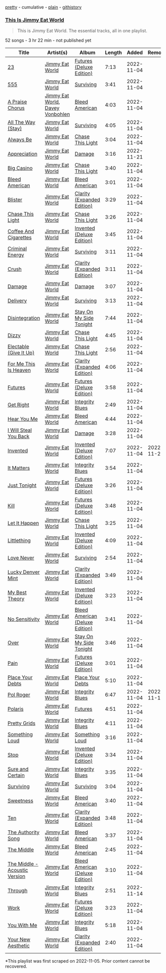 [pretty](/playlists/pretty/37i9dQZF1DZ06evO25r82I.md) - cumulative - [plain](/playlists/plain/37i9dQZF1DZ06evO25r82I) - [githistory](https://github.githistory.xyz/mackorone/spotify-playlist-archive/blob/main/playlists/plain/37i9dQZF1DZ06evO25r82I)

### [This Is Jimmy Eat World](https://open.spotify.com/playlist/37i9dQZF1DZ06evO25r82I)

> This is Jimmy Eat World\. The essential tracks, all in one playlist.

52 songs - 3 hr 22 min - not published yet

| Title | Artist(s) | Album | Length | Added | Removed |
|---|---|---|---|---|---|
| [23](https://open.spotify.com/track/12tjs2HBsd4puDnUgZMKki) | [Jimmy Eat World](https://open.spotify.com/artist/3Ayl7mCk0nScecqOzvNp6s) | [Futures \(Deluxe Edition\)](https://open.spotify.com/album/58EcHXCjDzwqHiXDo9523u) | 7:13 | 2022-11-04 |  |
| [555](https://open.spotify.com/track/2TJkd845G0ocbd0m5jLroC) | [Jimmy Eat World](https://open.spotify.com/artist/3Ayl7mCk0nScecqOzvNp6s) | [Surviving](https://open.spotify.com/album/1oXiDeNuXr0A4DFQEr3fhI) | 3:41 | 2022-11-04 |  |
| [A Praise Chorus](https://open.spotify.com/track/0n7d3no0cHnsnkgfFzDuj4) | [Jimmy Eat World](https://open.spotify.com/artist/3Ayl7mCk0nScecqOzvNp6s), [Davey Vonbohlen](https://open.spotify.com/artist/2EYidR98SsS1xtRwavAmW1) | [Bleed American](https://open.spotify.com/album/0UJhhj5bn5AGAjryFnhueP) | 4:03 | 2022-11-04 |  |
| [All The Way \(Stay\)](https://open.spotify.com/track/5l0pUBYQ5CpPZWMtRvX26K) | [Jimmy Eat World](https://open.spotify.com/artist/3Ayl7mCk0nScecqOzvNp6s) | [Surviving](https://open.spotify.com/album/1oXiDeNuXr0A4DFQEr3fhI) | 4:05 | 2022-11-04 |  |
| [Always Be](https://open.spotify.com/track/7LyZKnITD52R7SLxoh2VFq) | [Jimmy Eat World](https://open.spotify.com/artist/3Ayl7mCk0nScecqOzvNp6s) | [Chase This Light](https://open.spotify.com/album/4Xu33ctS2pLQX9FicNS5IY) | 3:04 | 2022-11-04 |  |
| [Appreciation](https://open.spotify.com/track/0laArkVVQj7e5ld4oiN615) | [Jimmy Eat World](https://open.spotify.com/artist/3Ayl7mCk0nScecqOzvNp6s) | [Damage](https://open.spotify.com/album/3cTKLglWH2XfDfbwqXvaGo) | 3:16 | 2022-11-21 |  |
| [Big Casino](https://open.spotify.com/track/463wBlCYhDPuOVvAU8bS1h) | [Jimmy Eat World](https://open.spotify.com/artist/3Ayl7mCk0nScecqOzvNp6s) | [Chase This Light](https://open.spotify.com/album/4Xu33ctS2pLQX9FicNS5IY) | 3:40 | 2022-11-04 |  |
| [Bleed American](https://open.spotify.com/track/61XspFITuKmAlYdQacNCbF) | [Jimmy Eat World](https://open.spotify.com/artist/3Ayl7mCk0nScecqOzvNp6s) | [Bleed American](https://open.spotify.com/album/0UJhhj5bn5AGAjryFnhueP) | 3:01 | 2022-11-04 |  |
| [Blister](https://open.spotify.com/track/1k4SbPrQlJws5oxPvVi6bP) | [Jimmy Eat World](https://open.spotify.com/artist/3Ayl7mCk0nScecqOzvNp6s) | [Clarity \(Expanded Edition\)](https://open.spotify.com/album/0JfCEzWgcuUxrAUZw5eUT4) | 3:29 | 2022-11-04 |  |
| [Chase This Light](https://open.spotify.com/track/3sA8cYDDjhjowVUue11AbF) | [Jimmy Eat World](https://open.spotify.com/artist/3Ayl7mCk0nScecqOzvNp6s) | [Chase This Light](https://open.spotify.com/album/4Xu33ctS2pLQX9FicNS5IY) | 3:26 | 2022-11-04 |  |
| [Coffee And Cigarettes](https://open.spotify.com/track/7svTK1vdqxc1zsVWTCYHaD) | [Jimmy Eat World](https://open.spotify.com/artist/3Ayl7mCk0nScecqOzvNp6s) | [Invented \(Deluxe Edition\)](https://open.spotify.com/album/1TxRb6Hl940xyXG4eL8Tlo) | 3:45 | 2022-11-04 |  |
| [Criminal Energy](https://open.spotify.com/track/1sqEf1JGRZlxQBpSbvLcC0) | [Jimmy Eat World](https://open.spotify.com/artist/3Ayl7mCk0nScecqOzvNp6s) | [Surviving](https://open.spotify.com/album/1oXiDeNuXr0A4DFQEr3fhI) | 3:11 | 2022-11-04 |  |
| [Crush](https://open.spotify.com/track/4WgqQODh6GOGqIf7o7pkX4) | [Jimmy Eat World](https://open.spotify.com/artist/3Ayl7mCk0nScecqOzvNp6s) | [Clarity \(Expanded Edition\)](https://open.spotify.com/album/0JfCEzWgcuUxrAUZw5eUT4) | 3:11 | 2022-11-04 |  |
| [Damage](https://open.spotify.com/track/3T1mwQ0XLG4WhF8jO9FQ7G) | [Jimmy Eat World](https://open.spotify.com/artist/3Ayl7mCk0nScecqOzvNp6s) | [Damage](https://open.spotify.com/album/3cTKLglWH2XfDfbwqXvaGo) | 3:07 | 2022-11-04 |  |
| [Delivery](https://open.spotify.com/track/3MY5hKy9nT2D1gEdg3UFVv) | [Jimmy Eat World](https://open.spotify.com/artist/3Ayl7mCk0nScecqOzvNp6s) | [Surviving](https://open.spotify.com/album/1oXiDeNuXr0A4DFQEr3fhI) | 3:13 | 2022-11-04 |  |
| [Disintegration](https://open.spotify.com/track/7jqlpEgPLAYpj7ZfESA294) | [Jimmy Eat World](https://open.spotify.com/artist/3Ayl7mCk0nScecqOzvNp6s) | [Stay On My Side Tonight](https://open.spotify.com/album/09fHkrgGyzKYau7SuWsZbj) | 7:44 | 2022-11-04 |  |
| [Dizzy](https://open.spotify.com/track/5xn1j6DBs769Kn3BvGQWDA) | [Jimmy Eat World](https://open.spotify.com/artist/3Ayl7mCk0nScecqOzvNp6s) | [Chase This Light](https://open.spotify.com/album/4Xu33ctS2pLQX9FicNS5IY) | 4:45 | 2022-11-04 |  |
| [Electable \(Give It Up\)](https://open.spotify.com/track/6YF86Myf8ganLrq9QtCg0E) | [Jimmy Eat World](https://open.spotify.com/artist/3Ayl7mCk0nScecqOzvNp6s) | [Chase This Light](https://open.spotify.com/album/4Xu33ctS2pLQX9FicNS5IY) | 2:56 | 2022-11-04 |  |
| [For Me This Is Heaven](https://open.spotify.com/track/64Kk49W8HFh22diWSBVxCr) | [Jimmy Eat World](https://open.spotify.com/artist/3Ayl7mCk0nScecqOzvNp6s) | [Clarity \(Expanded Edition\)](https://open.spotify.com/album/0JfCEzWgcuUxrAUZw5eUT4) | 4:06 | 2022-11-04 |  |
| [Futures](https://open.spotify.com/track/6vkN5oRi56GK0lPX0X0EZN) | [Jimmy Eat World](https://open.spotify.com/artist/3Ayl7mCk0nScecqOzvNp6s) | [Futures \(Deluxe Edition\)](https://open.spotify.com/album/58EcHXCjDzwqHiXDo9523u) | 3:58 | 2022-11-04 |  |
| [Get Right](https://open.spotify.com/track/19cVww3dRYFzVvslJu2NtL) | [Jimmy Eat World](https://open.spotify.com/artist/3Ayl7mCk0nScecqOzvNp6s) | [Integrity Blues](https://open.spotify.com/album/03hVtUfmQW3fhMbYoliIod) | 2:49 | 2022-11-04 |  |
| [Hear You Me](https://open.spotify.com/track/1TvNcWY7WwPLQINhimxycA) | [Jimmy Eat World](https://open.spotify.com/artist/3Ayl7mCk0nScecqOzvNp6s) | [Bleed American](https://open.spotify.com/album/0UJhhj5bn5AGAjryFnhueP) | 4:44 | 2022-11-04 |  |
| [I Will Steal You Back](https://open.spotify.com/track/32Cimaqis8qkGRMACGsOkh) | [Jimmy Eat World](https://open.spotify.com/artist/3Ayl7mCk0nScecqOzvNp6s) | [Damage](https://open.spotify.com/album/3cTKLglWH2XfDfbwqXvaGo) | 3:28 | 2022-11-04 |  |
| [Invented](https://open.spotify.com/track/0a9gDPRPLntNNowrvg4xHs) | [Jimmy Eat World](https://open.spotify.com/artist/3Ayl7mCk0nScecqOzvNp6s) | [Invented \(Deluxe Edition\)](https://open.spotify.com/album/1TxRb6Hl940xyXG4eL8Tlo) | 7:07 | 2022-11-04 | 2022-11-22 |
| [It Matters](https://open.spotify.com/track/6gXzzIJs34eYV6CnpiJsP2) | [Jimmy Eat World](https://open.spotify.com/artist/3Ayl7mCk0nScecqOzvNp6s) | [Integrity Blues](https://open.spotify.com/album/03hVtUfmQW3fhMbYoliIod) | 3:54 | 2022-11-04 |  |
| [Just Tonight](https://open.spotify.com/track/5ZLwbxq5jydIxksfX6ezAn) | [Jimmy Eat World](https://open.spotify.com/artist/3Ayl7mCk0nScecqOzvNp6s) | [Futures \(Deluxe Edition\)](https://open.spotify.com/album/58EcHXCjDzwqHiXDo9523u) | 3:26 | 2022-11-04 |  |
| [Kill](https://open.spotify.com/track/6dnHFZrpQDzSAxIsnQaEcJ) | [Jimmy Eat World](https://open.spotify.com/artist/3Ayl7mCk0nScecqOzvNp6s) | [Futures \(Deluxe Edition\)](https://open.spotify.com/album/58EcHXCjDzwqHiXDo9523u) | 3:48 | 2022-11-04 |  |
| [Let It Happen](https://open.spotify.com/track/2Vm9PdvlNkCDqInLdOVkAN) | [Jimmy Eat World](https://open.spotify.com/artist/3Ayl7mCk0nScecqOzvNp6s) | [Chase This Light](https://open.spotify.com/album/4Xu33ctS2pLQX9FicNS5IY) | 3:25 | 2022-11-04 |  |
| [Littlething](https://open.spotify.com/track/1OPeUHaZESc6zMHGXzsk6U) | [Jimmy Eat World](https://open.spotify.com/artist/3Ayl7mCk0nScecqOzvNp6s) | [Invented \(Deluxe Edition\)](https://open.spotify.com/album/1TxRb6Hl940xyXG4eL8Tlo) | 4:09 | 2022-11-04 |  |
| [Love Never](https://open.spotify.com/track/2lfp6K5WOQ44IhxD2Wkhr2) | [Jimmy Eat World](https://open.spotify.com/artist/3Ayl7mCk0nScecqOzvNp6s) | [Surviving](https://open.spotify.com/album/1oXiDeNuXr0A4DFQEr3fhI) | 2:54 | 2022-11-04 |  |
| [Lucky Denver Mint](https://open.spotify.com/track/2GtMBnQshzpr6kIInqTJVd) | [Jimmy Eat World](https://open.spotify.com/artist/3Ayl7mCk0nScecqOzvNp6s) | [Clarity \(Expanded Edition\)](https://open.spotify.com/album/0JfCEzWgcuUxrAUZw5eUT4) | 3:49 | 2022-11-04 |  |
| [My Best Theory](https://open.spotify.com/track/62vYBYt9dJgI1Wn31iTdgC) | [Jimmy Eat World](https://open.spotify.com/artist/3Ayl7mCk0nScecqOzvNp6s) | [Invented \(Deluxe Edition\)](https://open.spotify.com/album/1TxRb6Hl940xyXG4eL8Tlo) | 3:23 | 2022-11-04 |  |
| [No Sensitivity](https://open.spotify.com/track/0kOWnNQzEwFv5G5FEal3MU) | [Jimmy Eat World](https://open.spotify.com/artist/3Ayl7mCk0nScecqOzvNp6s) | [Bleed American \(Deluxe Edition\)](https://open.spotify.com/album/2P6BqQ7RMpgx8lgoeahpW8) | 3:41 | 2022-11-04 |  |
| [Over](https://open.spotify.com/track/78FHi3kc3BbaCXIjyti0vX) | [Jimmy Eat World](https://open.spotify.com/artist/3Ayl7mCk0nScecqOzvNp6s) | [Stay On My Side Tonight](https://open.spotify.com/album/09fHkrgGyzKYau7SuWsZbj) | 3:46 | 2022-11-04 |  |
| [Pain](https://open.spotify.com/track/2WhDg8UWljoAl8oNh8uZbJ) | [Jimmy Eat World](https://open.spotify.com/artist/3Ayl7mCk0nScecqOzvNp6s) | [Futures \(Deluxe Edition\)](https://open.spotify.com/album/58EcHXCjDzwqHiXDo9523u) | 3:01 | 2022-11-04 |  |
| [Place Your Debts](https://open.spotify.com/track/29f4cPjqBi9n5lS8XQlKa3) | [Jimmy Eat World](https://open.spotify.com/artist/3Ayl7mCk0nScecqOzvNp6s) | [Place Your Debts](https://open.spotify.com/album/3I3kMVNvm0kT9RZGjeyNDl) | 5:10 | 2022-11-04 |  |
| [Pol Roger](https://open.spotify.com/track/1JrSekFi8F901m1DWdx0ut) | [Jimmy Eat World](https://open.spotify.com/artist/3Ayl7mCk0nScecqOzvNp6s) | [Integrity Blues](https://open.spotify.com/album/03hVtUfmQW3fhMbYoliIod) | 6:47 | 2022-11-04 | 2022-11-15 |
| [Polaris](https://open.spotify.com/track/4fQjex0ezXcMGpdjlGVi44) | [Jimmy Eat World](https://open.spotify.com/artist/3Ayl7mCk0nScecqOzvNp6s) | [Futures](https://open.spotify.com/album/2EDsu3fuAiflZczcFZTr4y) | 4:51 | 2022-11-04 |  |
| [Pretty Grids](https://open.spotify.com/track/2s7uFsolFNS1VlVsQRA4uF) | [Jimmy Eat World](https://open.spotify.com/artist/3Ayl7mCk0nScecqOzvNp6s) | [Integrity Blues](https://open.spotify.com/album/03hVtUfmQW3fhMbYoliIod) | 4:11 | 2022-11-04 |  |
| [Something Loud](https://open.spotify.com/track/5wZK0hHduZpjWWoT0rq9p4) | [Jimmy Eat World](https://open.spotify.com/artist/3Ayl7mCk0nScecqOzvNp6s) | [Something Loud](https://open.spotify.com/album/07jTFwFWX1boeyv2mTmtx1) | 3:16 | 2022-11-04 |  |
| [Stop](https://open.spotify.com/track/5P0IZCEAXz3Bbsp9xquM82) | [Jimmy Eat World](https://open.spotify.com/artist/3Ayl7mCk0nScecqOzvNp6s) | [Invented \(Deluxe Edition\)](https://open.spotify.com/album/1TxRb6Hl940xyXG4eL8Tlo) | 3:34 | 2022-11-04 |  |
| [Sure and Certain](https://open.spotify.com/track/48nnqkmwmjZ7ohyShSyKAm) | [Jimmy Eat World](https://open.spotify.com/artist/3Ayl7mCk0nScecqOzvNp6s) | [Integrity Blues](https://open.spotify.com/album/03hVtUfmQW3fhMbYoliIod) | 3:35 | 2022-11-04 |  |
| [Surviving](https://open.spotify.com/track/6oKVC61L9Jrd13dvDJJVJr) | [Jimmy Eat World](https://open.spotify.com/artist/3Ayl7mCk0nScecqOzvNp6s) | [Surviving](https://open.spotify.com/album/1oXiDeNuXr0A4DFQEr3fhI) | 3:04 | 2022-11-04 |  |
| [Sweetness](https://open.spotify.com/track/429IbFR4yp2J81CeTwF5iY) | [Jimmy Eat World](https://open.spotify.com/artist/3Ayl7mCk0nScecqOzvNp6s) | [Bleed American](https://open.spotify.com/album/0UJhhj5bn5AGAjryFnhueP) | 3:40 | 2022-11-04 |  |
| [Ten](https://open.spotify.com/track/2WKfrlOLw7U1RvqvdiMpM2) | [Jimmy Eat World](https://open.spotify.com/artist/3Ayl7mCk0nScecqOzvNp6s) | [Clarity \(Expanded Edition\)](https://open.spotify.com/album/0JfCEzWgcuUxrAUZw5eUT4) | 3:48 | 2022-11-04 |  |
| [The Authority Song](https://open.spotify.com/track/7gAw3OKcrfeRWOFxWs7wgK) | [Jimmy Eat World](https://open.spotify.com/artist/3Ayl7mCk0nScecqOzvNp6s) | [Bleed American](https://open.spotify.com/album/0UJhhj5bn5AGAjryFnhueP) | 3:37 | 2022-11-04 |  |
| [The Middle](https://open.spotify.com/track/6GG73Jik4jUlQCkKg9JuGO) | [Jimmy Eat World](https://open.spotify.com/artist/3Ayl7mCk0nScecqOzvNp6s) | [Bleed American](https://open.spotify.com/album/0UJhhj5bn5AGAjryFnhueP) | 2:45 | 2022-11-04 |  |
| [The Middle \- Acoustic Version](https://open.spotify.com/track/7HJmJYQqBq2tn7RleFlun5) | [Jimmy Eat World](https://open.spotify.com/artist/3Ayl7mCk0nScecqOzvNp6s) | [Bleed American \(Deluxe Edition\)](https://open.spotify.com/album/2P6BqQ7RMpgx8lgoeahpW8) | 3:10 | 2022-11-04 |  |
| [Through](https://open.spotify.com/track/4Iydh0QUgxeOB1o5oKAzAr) | [Jimmy Eat World](https://open.spotify.com/artist/3Ayl7mCk0nScecqOzvNp6s) | [Integrity Blues](https://open.spotify.com/album/03hVtUfmQW3fhMbYoliIod) | 2:51 | 2022-11-14 |  |
| [Work](https://open.spotify.com/track/7jOmU5z5lgwTL5meoapbMf) | [Jimmy Eat World](https://open.spotify.com/artist/3Ayl7mCk0nScecqOzvNp6s) | [Futures \(Deluxe Edition\)](https://open.spotify.com/album/58EcHXCjDzwqHiXDo9523u) | 3:23 | 2022-11-04 |  |
| [You With Me](https://open.spotify.com/track/2LjA5UUnyUKTMZ3qdBI8De) | [Jimmy Eat World](https://open.spotify.com/artist/3Ayl7mCk0nScecqOzvNp6s) | [Integrity Blues](https://open.spotify.com/album/03hVtUfmQW3fhMbYoliIod) | 5:18 | 2022-11-04 |  |
| [Your New Aesthetic](https://open.spotify.com/track/0gL7j0cio6IOFizDz0kKpu) | [Jimmy Eat World](https://open.spotify.com/artist/3Ayl7mCk0nScecqOzvNp6s) | [Clarity \(Expanded Edition\)](https://open.spotify.com/album/0JfCEzWgcuUxrAUZw5eUT4) | 2:40 | 2022-11-04 |  |

\*This playlist was first scraped on 2022-11-05. Prior content cannot be recovered.
